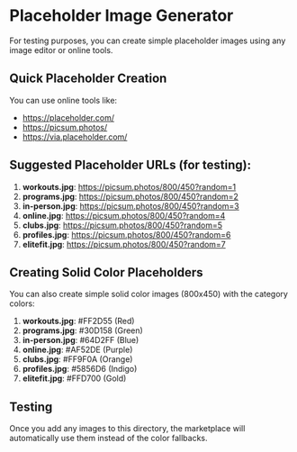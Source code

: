 # Placeholder Image Generator

For testing purposes, you can create simple placeholder images using any image editor or online tools.

## Quick Placeholder Creation

You can use online tools like:
- https://placeholder.com/
- https://picsum.photos/
- https://via.placeholder.com/

## Suggested Placeholder URLs (for testing):

1. **workouts.jpg**: https://picsum.photos/800/450?random=1
2. **programs.jpg**: https://picsum.photos/800/450?random=2
3. **in-person.jpg**: https://picsum.photos/800/450?random=3
4. **online.jpg**: https://picsum.photos/800/450?random=4
5. **clubs.jpg**: https://picsum.photos/800/450?random=5
6. **profiles.jpg**: https://picsum.photos/800/450?random=6
7. **elitefit.jpg**: https://picsum.photos/800/450?random=7

## Creating Solid Color Placeholders

You can also create simple solid color images (800x450) with the category colors:

1. **workouts.jpg**: #FF2D55 (Red)
2. **programs.jpg**: #30D158 (Green)
3. **in-person.jpg**: #64D2FF (Blue)
4. **online.jpg**: #AF52DE (Purple)
5. **clubs.jpg**: #FF9F0A (Orange)
6. **profiles.jpg**: #5856D6 (Indigo)
7. **elitefit.jpg**: #FFD700 (Gold)

## Testing

Once you add any images to this directory, the marketplace will automatically use them instead of the color fallbacks.

